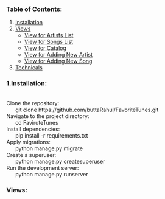 <div>
  <h3>Table of Contents:</h3>
  <ol>
    <li><a href="#">Installation</a></li>
    <li>
      <a href="#">Views</a>
      <ul>
        <li><a href="#">View for Artists List</a></li>
        <li><a href="#">View for Songs List</a></li>
        <li><a href="#">View for Catalog</a></li>
        <li><a href="#">View for Adding New Artist</a></li>
        <li><a href="#">View for Adding New Song</a></li>
      </ul>
    </li>
    <li><a href="#">Technicals</a></li>
  </ol>
  <h3>1.Installation:</h3>
  <p>
    <br>
    Clone the repository:
    <br>
      &nbsp &nbsp &nbsp git clone https://github.com/buttaRahul/FavoriteTunes.git
    <br>
    Navigate to the project directory:
    <br>
      &nbsp &nbsp &nbsp cd FaviruteTunes
    <br>
    Install dependencies:
     <br>
     &nbsp &nbsp &nbsp pip install -r requirements.txt
     <br>
    Apply migrations:
     <br>
     &nbsp &nbsp &nbsp python manage.py migrate
     <br>
    Create a superuser:
     <br>
     &nbsp &nbsp &nbsp python manage.py createsuperuser
     <br>
    Run the development server:
     <br>
     &nbsp &nbsp &nbsp python manage.py runserver
     
  </p>
  <h3>Views:</h3>
<!--   <img src></img> -->

</div>
